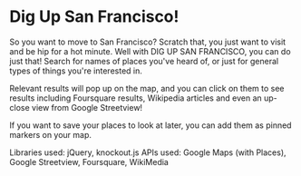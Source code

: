 # Dig Up San Francisco!
So you want to move to San Francisco? Scratch that, you just want to visit and be hip for a hot minute. Well with DIG UP SAN FRANCISCO, you can do just that! Search for names of places you've heard of, or just for general types of things you're interested in.

Relevant results will pop up on the map, and you can click on them to see results including Foursquare results, Wikipedia articles and even an up-close view from Google Streetview!

If you want to save your places to look at later, you can add them as pinned markers on your map.

Libraries used: jQuery, knockout.js
APIs used: Google Maps (with Places), Google Streetview, Foursquare, WikiMedia
